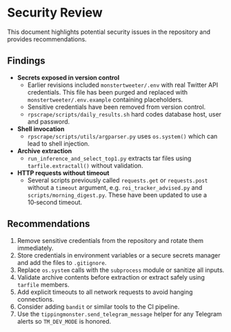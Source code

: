 # Security Review

This document highlights potential security issues in the repository and provides recommendations.

## Findings

- **Secrets exposed in version control**
  - Earlier revisions included `monstertweeter/.env` with real Twitter API credentials. This file has been purged and replaced with `monstertweeter/.env.example` containing placeholders.
  - Sensitive credentials have been removed from version control.
  - `rpscrape/scripts/daily_results.sh` hard codes database host, user and password.
- **Shell invocation**
  - `rpscrape/scripts/utils/argparser.py` uses `os.system()` which can lead to shell injection.
- **Archive extraction**
  - `run_inference_and_select_top1.py` extracts tar files using `tarfile.extractall()` without validation.
- **HTTP requests without timeout**
  - Several scripts previously called `requests.get` or `requests.post` without a `timeout` argument, e.g. `roi_tracker_advised.py` and `scripts/morning_digest.py`. These have been updated to use a 10‑second timeout.

## Recommendations

1. Remove sensitive credentials from the repository and rotate them immediately.
2. Store credentials in environment variables or a secure secrets manager and add the files to `.gitignore`.
3. Replace `os.system` calls with the `subprocess` module or sanitize all inputs.
4. Validate archive contents before extraction or extract safely using `tarfile` members.
5. Add explicit timeouts to all network requests to avoid hanging connections.
6. Consider adding `bandit` or similar tools to the CI pipeline.
7. Use the `tippingmonster.send_telegram_message` helper for any Telegram alerts
   so `TM_DEV_MODE` is honored.

